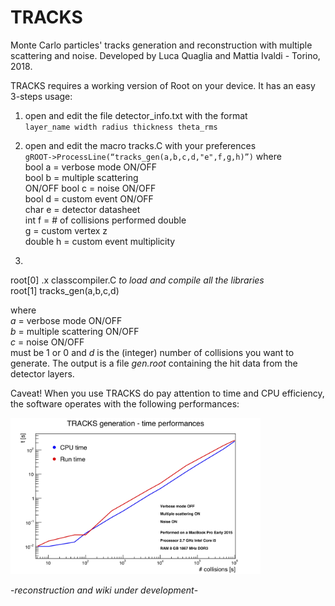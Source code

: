 # TRACKS

Monte Carlo particles' tracks generation and reconstruction with multiple scattering and noise. Developed by Luca Quaglia and Mattia Ivaldi - Torino, 2018.  

TRACKS requires a working version of Root on your device. It has an easy 3-steps usage:
1. open and edit the file detector_info.txt with the format  
`layer_name width radius thickness theta_rms`

2. open and edit the macro tracks.C with your preferences  
`gROOT->ProcessLine(“tracks_gen(a,b,c,d,"e",f,g,h)”)` where  
bool a = verbose mode ON/OFF  
bool b = multiple scattering  
ON/OFF bool c = noise ON/OFF  
bool d = custom event ON/OFF  
char e = detector datasheet  
int f = # of collisions performed double  
g = custom vertex z  
double h = custom event multiplicity

3.

root[0] .x classcompiler.C _to load and compile all the libraries_  
root[1] tracks_gen(a,b,c,d)

where  
_a_ = verbose mode ON/OFF  
_b_ = multiple scattering ON/OFF  
_c_ = noise ON/OFF  
must be 1 or 0 and _d_ is the (integer) number of collisions you want to generate. The output is a file _gen.root_ containing the hit data from the detector layers.

Caveat! When you use TRACKS do pay attention to time and CPU efficiency, the software operates with the following performances:

<img src="https://github.com/mattiaivaldi/TRACKS/blob/TRACKSinprogress/c_perform.jpg" alt="alt text" width="400" height="250">

-_reconstruction and wiki under development_-
